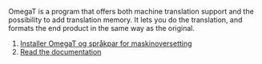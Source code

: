OmegaT is a program that offers both machine translation support and the
possibility to add translation memory. It lets you do the translation,
and formats the end product in the same way as the original.

1.  [Installer OmegaT og språkpar for
    maskinoversetting](http://wiki.apertium.org/wiki/Apertium_OmegaT_Native)
2.  [Read the documentation](http://omegat.org/documentation)
